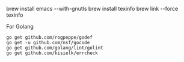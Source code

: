 brew install emacs --with-gnutls
brew install texinfo
brew link --force texinfo

For Golang

```
go get github.com/rogpeppe/godef
go get -u github.com/nsf/gocode
go get github.com/golang/lint/golint
go get github.com/kisielk/errcheck
```
